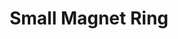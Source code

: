 ---
templateKey: blog-post
featuredpost: false
featuredimage: /assets/Small_Magnet_Ring.png
title: Small Magnet Ring
description: Rings
testfield: 1036
---